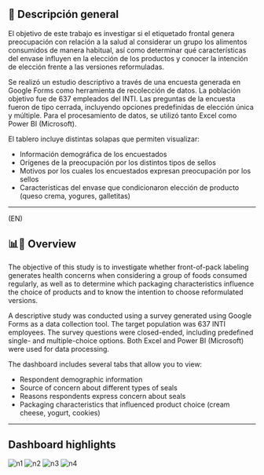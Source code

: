 ## 🧾 Descripción general
El objetivo de este trabajo es investigar si el etiquetado frontal genera preocupación con relación a la salud al considerar un grupo los alimentos consumidos de manera habitual, así como determinar qué características del envase influyen en la elección de los productos y conocer la intención de elección frente a las versiones reformuladas.

Se realizó un estudio descriptivo a través de una encuesta generada en Google Forms como herramienta de recolección de datos. La población objetivo fue de 637 empleados del INTI. Las preguntas de la encuesta fueron de tipo cerrada, incluyendo opciones predefinidas de elección única y múltiple. Para el procesamiento de datos, se utilizó tanto Excel como Power BI (Microsoft).

El tablero incluye distintas solapas que permiten visualizar:

- Información demográfica de los encuestados
- Orígenes de la preocupación por los distintos tipos de sellos
- Motivos por los cuales los encuestados expresan preocupación por los sellos
- Características del envase que condicionaron elección de producto (queso crema, yogures, galletitas)

__________________________________________________________________________________________________________________________________________
(EN)

## 📊🧾 Overview
The objective of this study is to investigate whether front-of-pack labeling generates health concerns when considering a group of foods consumed regularly, as well as to determine which packaging characteristics influence the choice of products and to know the intention to choose reformulated versions.

A descriptive study was conducted using a survey generated using Google Forms as a data collection tool. The target population was 637 INTI employees. The survey questions were closed-ended, including predefined single- and multiple-choice options. Both Excel and Power BI (Microsoft) were used for data processing.

The dashboard includes several tabs that allow you to view:

- Respondent demographic information
- Source of concern about different types of seals
- Reasons respondents express concern about seals
- Packaging characteristics that influenced product choice (cream cheese, yogurt, cookies)
__________________________________________________________________________________________________________________________________________
## Dashboard highlights

![n1](https://github.com/user-attachments/assets/d36126ef-458f-4d67-98d9-318eb2d3a3f6)
![n2](https://github.com/user-attachments/assets/1ed346a4-9e26-4a3b-8b56-7b2e291f94ca)
![n3](https://github.com/user-attachments/assets/f3480761-7878-49a0-b7a8-352023875bb3)
![n4](https://github.com/user-attachments/assets/1bf6eee2-c34f-4251-a2d0-05068e7ac18a)


